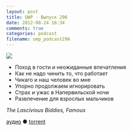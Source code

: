 ```yaml
---
layout: post
title: UWP - Выпуск 296
date: 2012-08-24 16:34
comments: true
categories: podcast
filename: ump_podcast296
---
```

![](https://podcast.umputun.com/images/uwp/uwp296.jpg)


- Поход в гости и неожиданные впечатления
- Как не надо чинить то, что работает
- Чикаго и наш человек во мне
- Упорно продолжаем игнорировать
- Страх и ужас в Напервильской ночи
- Развлечение для взрослых мальчиков

_The Lascivious Biddies, Famous_

[аудио](https://podcast.umputun.com/media/ump_podcast296.mp3) ● [torrent](http://archive.rucast.net/uwp/media/ump_podcast296.mp3.torrent)


<audio src="https://podcast.umputun.com/media/ump_podcast296.mp3" preload="none">
